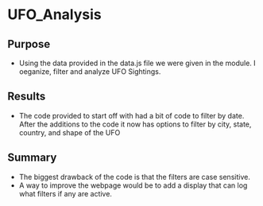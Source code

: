 # UFO_Analysis
## Purpose
- Using the data provided in the data.js file we were given in the module. I oeganize, filter and analyze UFO Sightings.

## Results
- The code provided to start off with had a bit of code to filter by date. After the additions to the code it now has options to filter by city, state, country, and shape of the UFO

## Summary
- The biggest drawback of the code is that the filters are case sensitive.
- A way to improve the webpage would be to add a display that can log what filters if any are active. 
